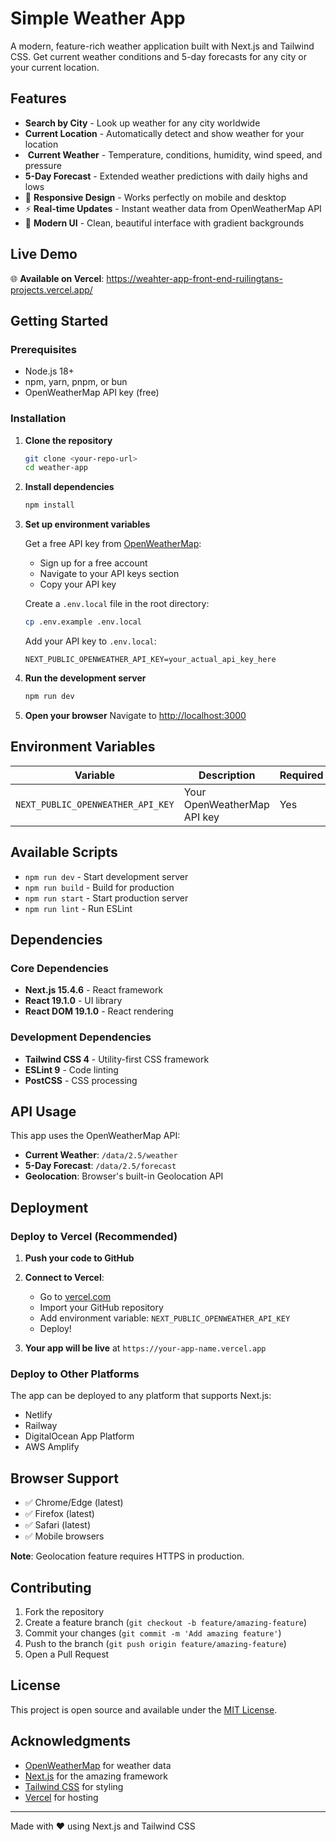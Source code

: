 # Simple Weather App

A modern, feature-rich weather application built with Next.js and Tailwind CSS. Get current weather conditions and 5-day forecasts for any city or your current location.

## Features

- **Search by City** - Look up weather for any city worldwide
- **Current Location** - Automatically detect and show weather for your location
- ️ **Current Weather** - Temperature, conditions, humidity, wind speed, and pressure
- **5-Day Forecast** - Extended weather predictions with daily highs and lows
- 📱 **Responsive Design** - Works perfectly on mobile and desktop
- ⚡ **Real-time Updates** - Instant weather data from OpenWeatherMap API
- 🎨 **Modern UI** - Clean, beautiful interface with gradient backgrounds

## Live Demo

🌐 **Available on Vercel**: https://weahter-app-front-end-ruilingtans-projects.vercel.app/

## Getting Started

### Prerequisites

- Node.js 18+
- npm, yarn, pnpm, or bun
- OpenWeatherMap API key (free)

### Installation

1. **Clone the repository**

   ```bash
   git clone <your-repo-url>
   cd weather-app
   ```

2. **Install dependencies**

   ```bash
   npm install
   ```

3. **Set up environment variables**

   Get a free API key from [OpenWeatherMap](https://openweathermap.org/api):

   - Sign up for a free account
   - Navigate to your API keys section
   - Copy your API key

   Create a `.env.local` file in the root directory:

   ```bash
   cp .env.example .env.local
   ```

   Add your API key to `.env.local`:

   ```
   NEXT_PUBLIC_OPENWEATHER_API_KEY=your_actual_api_key_here
   ```

4. **Run the development server**

   ```bash
   npm run dev
   ```

5. **Open your browser**
   Navigate to [http://localhost:3000](http://localhost:3000)

## Environment Variables

| Variable                          | Description                 | Required |
| --------------------------------- | --------------------------- | -------- |
| `NEXT_PUBLIC_OPENWEATHER_API_KEY` | Your OpenWeatherMap API key | Yes      |

## Available Scripts

- `npm run dev` - Start development server
- `npm run build` - Build for production
- `npm run start` - Start production server
- `npm run lint` - Run ESLint

## Dependencies

### Core Dependencies

- **Next.js 15.4.6** - React framework
- **React 19.1.0** - UI library
- **React DOM 19.1.0** - React rendering

### Development Dependencies

- **Tailwind CSS 4** - Utility-first CSS framework
- **ESLint 9** - Code linting
- **PostCSS** - CSS processing

## API Usage

This app uses the OpenWeatherMap API:

- **Current Weather**: `/data/2.5/weather`
- **5-Day Forecast**: `/data/2.5/forecast`
- **Geolocation**: Browser's built-in Geolocation API

## Deployment

### Deploy to Vercel (Recommended)

1. **Push your code to GitHub**
2. **Connect to Vercel**:

   - Go to [vercel.com](https://vercel.com)
   - Import your GitHub repository
   - Add environment variable: `NEXT_PUBLIC_OPENWEATHER_API_KEY`
   - Deploy!

3. **Your app will be live** at `https://your-app-name.vercel.app`

### Deploy to Other Platforms

The app can be deployed to any platform that supports Next.js:

- Netlify
- Railway
- DigitalOcean App Platform
- AWS Amplify

## Browser Support

- ✅ Chrome/Edge (latest)
- ✅ Firefox (latest)
- ✅ Safari (latest)
- ✅ Mobile browsers

**Note**: Geolocation feature requires HTTPS in production.

## Contributing

1. Fork the repository
2. Create a feature branch (`git checkout -b feature/amazing-feature`)
3. Commit your changes (`git commit -m 'Add amazing feature'`)
4. Push to the branch (`git push origin feature/amazing-feature`)
5. Open a Pull Request

## License

This project is open source and available under the [MIT License](LICENSE).

## Acknowledgments

- [OpenWeatherMap](https://openweathermap.org/) for weather data
- [Next.js](https://nextjs.org/) for the amazing framework
- [Tailwind CSS](https://tailwindcss.com/) for styling
- [Vercel](https://vercel.com/) for hosting

---

Made with ❤️ using Next.js and Tailwind CSS
